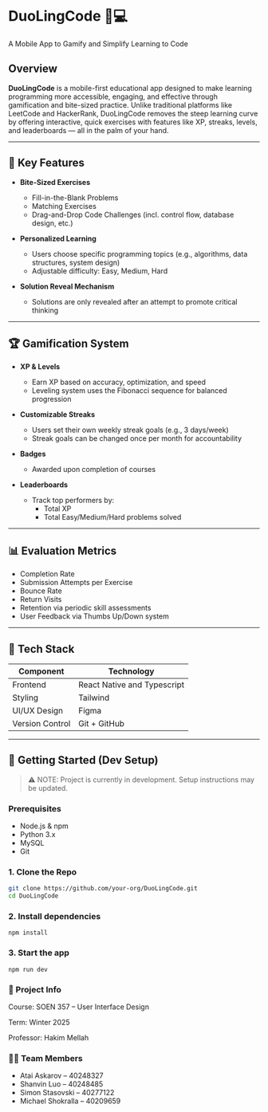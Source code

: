 # DuoLingCode 📱💻  
A Mobile App to Gamify and Simplify Learning to Code

## Overview

**DuoLingCode** is a mobile-first educational app designed to make learning programming more accessible, engaging, and effective through gamification and bite-sized practice. Unlike traditional platforms like LeetCode and HackerRank, DuoLingCode removes the steep learning curve by offering interactive, quick exercises with features like XP, streaks, levels, and leaderboards — all in the palm of your hand.

---

## 🧠 Key Features

- **Bite-Sized Exercises**
  - Fill-in-the-Blank Problems
  - Matching Exercises
  - Drag-and-Drop Code Challenges (incl. control flow, database design, etc.)

- **Personalized Learning**
  - Users choose specific programming topics (e.g., algorithms, data structures, system design)
  - Adjustable difficulty: Easy, Medium, Hard

- **Solution Reveal Mechanism**
  - Solutions are only revealed after an attempt to promote critical thinking

---

## 🏆 Gamification System

- **XP & Levels**
  - Earn XP based on accuracy, optimization, and speed
  - Leveling system uses the Fibonacci sequence for balanced progression

- **Customizable Streaks**
  - Users set their own weekly streak goals (e.g., 3 days/week)
  - Streak goals can be changed once per month for accountability

- **Badges**
  - Awarded upon completion of courses

- **Leaderboards**
  - Track top performers by:
    - Total XP
    - Total Easy/Medium/Hard problems solved

---

## 📊 Evaluation Metrics

- Completion Rate
- Submission Attempts per Exercise
- Bounce Rate
- Return Visits
- Retention via periodic skill assessments
- User Feedback via Thumbs Up/Down system

---

## 🔧 Tech Stack

| Component         | Technology         |
|------------------|--------------------|
| Frontend         | React Native and Typescript       |
| Styling          | Tailwind           |
| UI/UX Design     | Figma              |
| Version Control  | Git + GitHub       |

---

## 🚀 Getting Started (Dev Setup)

> ⚠️ NOTE: Project is currently in development. Setup instructions may be updated.

### Prerequisites

- Node.js & npm
- Python 3.x
- MySQL
- Git

### 1. Clone the Repo

```bash
git clone https://github.com/your-org/DuoLingCode.git
cd DuoLingCode
```
### 2. Install dependencies
```
npm install
```
### 3. Start the app
```
npm run dev
```

### 📅 Project Info
Course: SOEN 357 – User Interface Design

Term: Winter 2025

Professor: Hakim Mellah

### 👨‍💻 Team Members
- Atai Askarov – 40248327
- Shanvin Luo – 40248485
- Simon Stasovski – 40277122
- Michael Shokralla – 40209659
